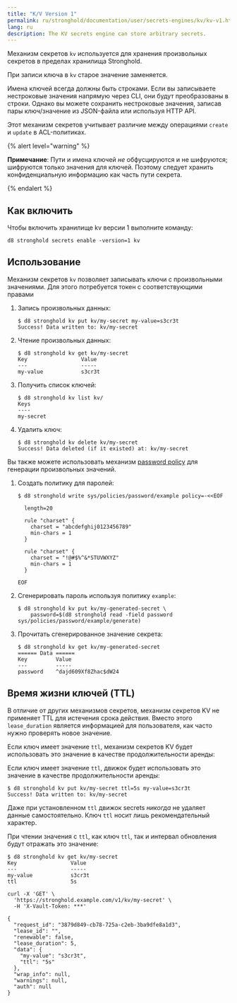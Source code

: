 ```yaml
---
title: "K/V Version 1"
permalink: ru/stronghold/documentation/user/secrets-engines/kv/kv-v1.html
lang: ru
description: The KV secrets engine can store arbitrary secrets.
---
```


Механизм секретов `kv` используется для хранения произвольных секретов в пределах хранилища Stronghold.

При записи ключа в `kv` старое значение заменяется.

Имена ключей всегда должны быть строками. Если вы записываете нестроковые значения напрямую через CLI, они будут преобразованы в строки. Однако вы можете сохранить нестроковые значения, записав пары ключ/значение из JSON-файла или используя HTTP API.

Этот механизм секретов учитывает различие между операциями `create` и `update` в ACL-политиках.

{% alert level="warning" %}

**Примечание**: Пути и имена ключей _не_ обфусцируются и не шифруются; шифруются только
значения для ключей. Поэтому следует хранить конфиденциальную информацию как часть пути секрета.

{% endalert %}

## Как включить

Чтобы включить хранилище kv версии 1 выполните команду:

```shell-session
d8 stronghold secrets enable -version=1 kv
```

## Использование

Механизм секретов `kv` позволяет записывать ключи с произвольными значениями. Для этого потребуется токен с соответствующими правами

1. Запись произвольных данных:

   ```shell-session
   $ d8 stronghold kv put kv/my-secret my-value=s3cr3t
   Success! Data written to: kv/my-secret
   ```

2. Чтение произвольных данных:

   ```shell-session
   $ d8 stronghold kv get kv/my-secret
   Key                 Value
   ---                 -----
   my-value            s3cr3t
   ```

3. Получить список ключей:

   ```shell-session
   $ d8 stronghold kv list kv/
   Keys
   ----
   my-secret
   ```

4. Удалить ключ:

   ```shell-session
   $ d8 stronghold kv delete kv/my-secret
   Success! Data deleted (if it existed) at: kv/my-secret
   ```

Вы также можете использовать механизм [password policy](/docs/concepts/password-policies) для генерации произвольных значений.

1. Создать политику для паролей:

   ```shell-session
   $ d8 stronghold write sys/policies/password/example policy=-<<EOF

     length=20

     rule "charset" {
       charset = "abcdefghij0123456789"
       min-chars = 1
     }

     rule "charset" {
       charset = "!@#$%^&*STUVWXYZ"
       min-chars = 1
     }

   EOF
   ```

2. Сгенерировать пароль используя политику `example`:

   ```shell-session
   $ d8 stronghold kv put kv/my-generated-secret \
       password=$(d8 stronghold read -field password sys/policies/password/example/generate)
   ```

3. Прочитать сгенерированное значение секрета:

   ```shell-session
   $ d8 stronghold kv get kv/my-generated-secret
   ====== Data ======
   Key         Value
   ---         -----
   password    ^dajd609Xf8Zhac$dW24
   ```

## Время жизни ключей (TTL)

В отличие от других механизмов секретов, механизм секретов KV не применяет TTL для истечения срока действия. Вместо этого `lease_duration` является информацией для пользователя, как часто нужно проверять новое значение.

Если ключ имеет значение `ttl`, механизм секретов KV будет использовать это значение
в качестве продолжительности аренды:

Если ключ имеет значение `ttl`, движок будет использовать это значение в качестве продолжительности аренды:

```shell-session
$ d8 stronghold kv put kv/my-secret ttl=5s my-value=s3cr3t
Success! Data written to: kv/my-secret
```

Даже при установленном `ttl` движок secrets _никогда_ не удаляет данные самостоятельно. Ключ `ttl` носит лишь рекомендательный характер.

При чтении значения с `ttl`, как ключ `ttl`, так и интервал обновления будут отражать это значение:

```shell-session
$ d8 stronghold kv get kv/my-secret
Key                 Value
---                 -----
my-value            s3cr3t
ttl                 5s

curl -X 'GET' \
  'https://stronghold.example.com/v1/kv/my-secret' \
  -H 'X-Vault-Token: ***'

{
  "request_id": "3879d849-cb78-725a-c2eb-3ba9dfe8a1d3",
  "lease_id": "",
  "renewable": false,
  "lease_duration": 5,
  "data": {
    "my-value": "s3cr3t",
    "ttl": "5s"
  },
  "wrap_info": null,
  "warnings": null,
  "auth": null
}
```
